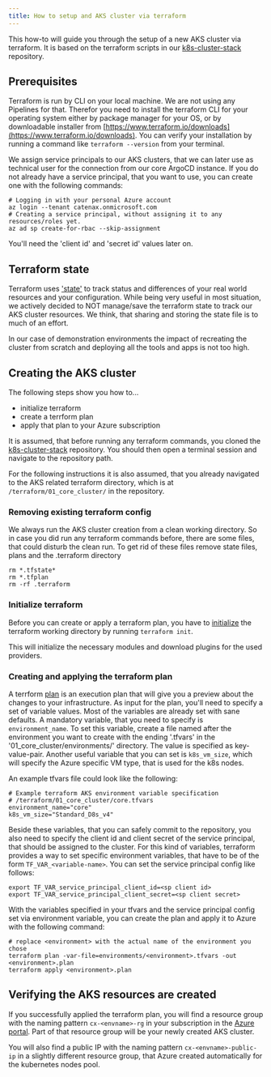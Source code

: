 ```yaml
---
title: How to setup and AKS cluster via terraform
---
```


This how-to will guide you through the setup of a new AKS cluster via terraform. It is based on the terraform scripts in
our [k8s-cluster-stack](https://github.com/catenax-ng/k8s-cluster-stack) repository.

## Prerequisites

Terraform is run by CLI on your local machine. We are not using any Pipelines for that. Therefor you need to install the
terraform CLI for your operating system either by package manager for your OS, or by downloadable installer
from [https://www.terraform.io/downloads](https://www.terraform.io/downloads). You can verify your installation by
running a command like `terraform --version` from your terminal.

We assign service principals to our AKS clusters, that we can later use as technical user for the connection from our
core ArgoCD instance. If you do not already have a service principal, that you want to use, you can create one with the
following commands:

```shell
# Logging in with your personal Azure account
az login --tenant catenax.onmicrosoft.com
# Creating a service principal, without assigning it to any resources/roles yet.
az ad sp create-for-rbac --skip-assignment
```

You'll need the 'client id' and 'secret id' values later on.

## Terraform state

Terraform uses ['state'](https://www.terraform.io/language/state) to track status and differences of your real world
resources and your configuration. While being very useful in most situation, we actively decided to NOT manage/save the
terraform state to track our AKS cluster resources. We think, that sharing and storing the state file is to much of an
effort.

In our case of demonstration environments the impact of recreating the cluster from scratch and deploying all the tools
and apps is not too high.

## Creating the AKS cluster

The following steps show you how to...

- initialize terraform
- create a terrform plan
- apply that plan to your Azure subscription

It is assumed, that before running any terraform commands, you cloned
the [k8s-cluster-stack](https://github.com/catenax-ng/k8s-cluster-stack)
repository. You should then open a terminal session and navigate to the repository path.

For the following instructions it is also assumed, that you already navigated to the AKS related terraform directory,
which is at `/terraform/01_core_cluster/` in the repository.

### Removing existing terraform config

We always run the AKS cluster creation from a clean working directory. So in case you did run any terraform commands
before, there are some files, that could disturb the clean run. To get rid of these files remove state files, plans and
the .terraform directory

```shell
rm *.tfstate*
rm *.tfplan
rm -rf .terraform
```

### Initialize terraform

Before you can create or apply a terraform plan, you have to [initialize](https://www.terraform.io/cli/commands/init)
the terraform working directory by running `terraform init`.

This will initialize the necessary modules and download plugins for the used providers.

### Creating and applying the terraform plan

A terrform [plan](https://www.terraform.io/cli/commands/plan) is an execution plan that will give you a preview about
the changes to your infrastructure. As input for the plan, you'll need to specify a set of variable values. Most of the
variables are already set with sane defaults. A mandatory variable, that you need to specify is `environment_name`. To
set this variable, create a file named after the environment you want to create with the ending '.tfvars' in the
'01_core_cluster/environments/' directory. The value is specified as key-value-pair. Another useful variable that you
can set is `k8s_vm_size`, which will specify the Azure specific VM type, that is used for the k8s nodes.

An example tfvars file could look like the following:

```hcl
# Example terraform AKS environment variable specification
# /terraform/01_core_cluster/core.tfvars
environment_name="core"
k8s_vm_size="Standard_D8s_v4"
```

Beside these variables, that you can safely commit to the repository, you also need to specify the client id and 
client secret of the service principal, that should be assigned to the cluster.
For this kind of variables, terraform provides a way to set specific environment variables, that have to be of the form
`TF_VAR_<variable-name>`. You can set the service principal config like follows:

```shell
export TF_VAR_service_principal_client_id=<sp client id>
export TF_VAR_service_principal_client_secret=<sp client secret>
```

With the variables specified in your tfvars and the service principal config set via environment variable,
you can create the plan and apply it to Azure with the following command:

```shell
# replace <environment> with the actual name of the environment you chose
terraform plan -var-file=environments/<environment>.tfvars -out <environment>.plan
terraform apply <environment>.plan
```

## Verifying the AKS resources are created

If you successfully applied the terraform plan, you will find a resource group with the naming pattern `cx-<envname>-rg`
in your subscription in the [Azure portal](https://portal.azure.com/). Part of that resource group will be your newly
created AKS cluster.

You will also find a public IP with the naming pattern `cx-<envname>-public-ip` in a slightly different resource group,
that Azure created automatically for the kubernetes nodes pool.

